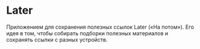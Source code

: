# Later
Приложением для сохранения полезных ссылок Later («На потом»). 
Его идея в том, чтобы собирать подборки полезных материалов и сохранять ссылки с разных устройств.
